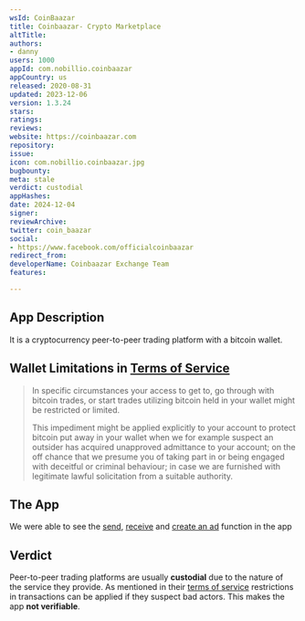 ```yaml
---
wsId: CoinBaazar
title: Coinbaazar- Crypto Marketplace
altTitle: 
authors:
- danny
users: 1000
appId: com.nobillio.coinbaazar
appCountry: us
released: 2020-08-31
updated: 2023-12-06
version: 1.3.24
stars: 
ratings: 
reviews: 
website: https://coinbaazar.com
repository: 
issue: 
icon: com.nobillio.coinbaazar.jpg
bugbounty: 
meta: stale
verdict: custodial
appHashes: 
date: 2024-12-04
signer: 
reviewArchive: 
twitter: coin_baazar
social:
- https://www.facebook.com/officialcoinbaazar
redirect_from: 
developerName: Coinbaazar Exchange Team
features: 

---
```


## App Description

It is a cryptocurrency peer-to-peer trading platform with a bitcoin wallet. 

## Wallet Limitations in [Terms of Service](https://coinbaazar.com/terms)

> In specific circumstances your access to get to, go through with bitcoin trades, or start trades utilizing bitcoin held in your wallet might be restricted or limited.
>
> This impediment might be applied explicitly to your account to protect bitcoin put away in your wallet when we for example suspect an outsider has acquired unapproved admittance to your account; on the off chance that we presume you of taking part in or being engaged with deceitful or criminal behaviour; in case we are furnished with legitimate lawful solicitation from a suitable authority.

## The App

We were able to see the [send](https://twitter.com/BitcoinWalletz/status/1460167842867736577/photo/1), [receive](https://twitter.com/BitcoinWalletz/status/1460168121356992512) and [create an ad](https://twitter.com/BitcoinWalletz/status/1460169527421853697) function in the app

## Verdict

Peer-to-peer trading platforms are usually **custodial** due to the nature of the service they provide. As mentioned in their [terms of service](https://coinbaazar.com/terms) restrictions in transactions can be applied if they suspect bad actors. This makes the app **not verifiable**.
